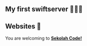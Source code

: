 <p align="center">
  <h2>My first swiftserver 👨🏼‍💻 </h2>
</p>

## Websites 🚀
You are welcoming to <a href="http://www.sekolahcode.com/"><b>Sekolah Code!</b></a>
